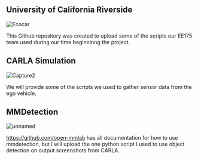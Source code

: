 
## University of California Riverside


![Ecocar](https://user-images.githubusercontent.com/82351282/224573491-84d9d6a7-f7d9-4525-9b0f-7ff24406ee9f.png)

This Github repository was created to upload some of the scripts our EE175 team used during our time beginninng the project.

## CARLA Simulation
![Capture2](https://user-images.githubusercontent.com/82351282/224574800-c8c696be-9133-4c9e-a98d-7a1b31feccb6.PNG)

We will provide some of the scripts we used to gather sensor data from the ego vehicle.

## MMDetection

![unnamed](https://user-images.githubusercontent.com/82351282/224574923-d3706120-0712-49c7-a6a3-776d05095432.jpg)

https://github.com/open-mmlab has all documentation for how to use mmdetection, but I will upload the one python script I used to use object detection on output screenshots from CARLA.







